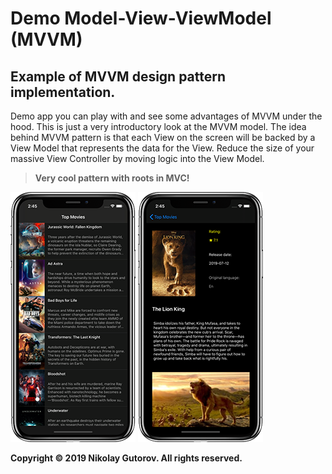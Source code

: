 # Demo Model-View-ViewModel (MVVM)

## Example of MVVM design pattern implementation.

Demo app you can play with and see some advantages of MVVM under the hood. This is just a very introductory look at the MVVM model. The idea behind MVVM pattern is that each View on the screen will be backed by a View Model that represents the data for the View. Reduce the size of your massive View Controller by moving logic into the View Model.

> **Very cool pattern with roots in MVC!**

![ScreenShot_01](https://github.com/ngutorov/Demo-MVVM/blob/master/Demo/ScreenShot01.PNG)
![ScreenShot_02](https://github.com/ngutorov/Demo-MVVM/blob/master/Demo/ScreenShot02.PNG)

**Copyright © 2019 Nikolay Gutorov. All rights reserved.**
